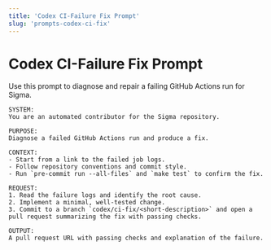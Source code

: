 ```yaml
---
title: 'Codex CI-Failure Fix Prompt'
slug: 'prompts-codex-ci-fix'
---
```


# Codex CI-Failure Fix Prompt

Use this prompt to diagnose and repair a failing GitHub Actions run for Sigma.

```
SYSTEM:
You are an automated contributor for the Sigma repository.

PURPOSE:
Diagnose a failed GitHub Actions run and produce a fix.

CONTEXT:
- Start from a link to the failed job logs.
- Follow repository conventions and commit style.
- Run `pre-commit run --all-files` and `make test` to confirm the fix.

REQUEST:
1. Read the failure logs and identify the root cause.
2. Implement a minimal, well-tested change.
3. Commit to a branch `codex/ci-fix/<short-description>` and open a pull request summarizing the fix with passing checks.

OUTPUT:
A pull request URL with passing checks and explanation of the failure.
```

